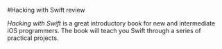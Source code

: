 #Hacking with Swift review

*Hacking with Swift* is a great introductory book for new and intermediate iOS programmers. The book will teach you Swift through a series of practical projects.



